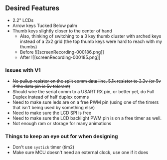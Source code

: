 ## Desired Features
- 2.2" LCDs
- Arrow keys Tucked Below palm
- Thumb keys slightly closer to the center of hand
	- Also, thinking of switching to a 3 key thumb cluster with arched keys instead of a 2x2 grid (the top thumb keys were hard to reach with my thumbs)
	- Before
		![[screenRecording-000186.png]]
	- After
		![[screenRecording-000185.png]]


### Issues with V1
- ~~No pullup resistor on the split comm data line. 5.1k resistor to 3.3v (or 5v if the data pin is 5v tolerant)~~
- Should wire the serial comm to a USART RX pin, or better yet, do Full Duplex instead of half duplex comms
- Need to make sure leds are on a free PWM pin (using one of the timers that isn't being used by something else)
- Need to make sure the LCD SPI is free
- Need to make sure the LCD backlight PWM pin is on a free timer as well.
- Not enough ram or storage for many animations


### Things to keep an eye out for when designing
- Don't use `systick` timer (tim2)
- Make sure MCU doesn't need an external clock, use one if it does
